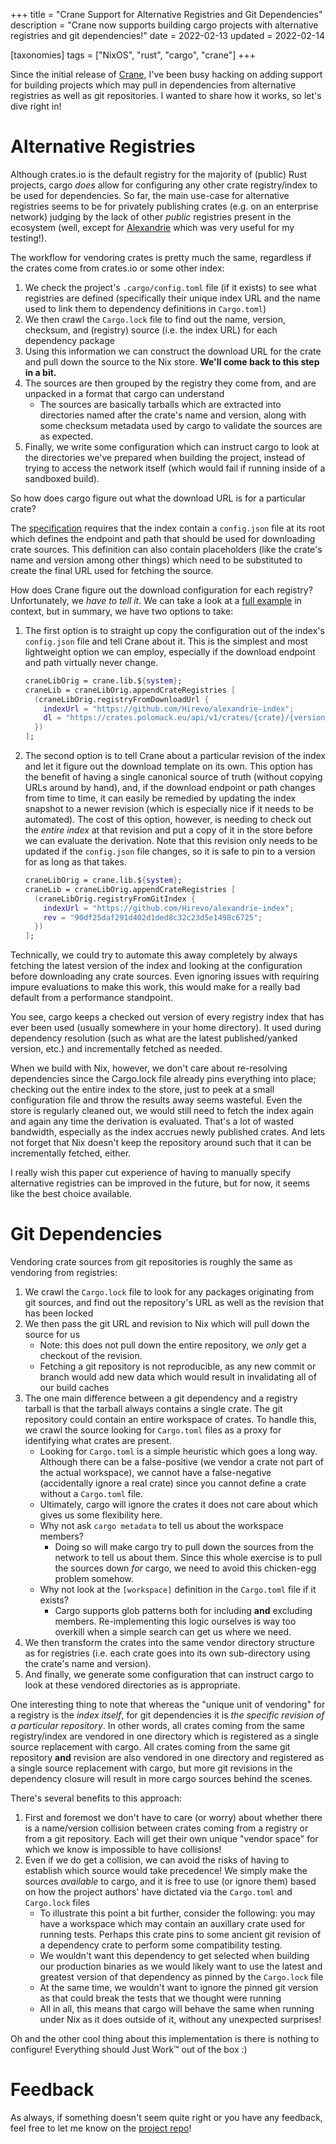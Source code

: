 +++
title = "Crane Support for Alternative Registries and Git Dependencies"
description = "Crane now supports building cargo projects with alternative registries and git dependencies!"
date = 2022-02-13
updated = 2022-02-14

[taxonomies]
tags = ["NixOS", "rust", "cargo", "crane"]
+++

Since the initial release of [Crane], I've been busy hacking on adding support
for building projects which may pull in dependencies from alternative registries
as well as git repositories. I wanted to share how it works, so let's dive right
in!

<!-- more -->

# Alternative Registries

Although crates.io is the default registry for the majority of (public) Rust
projects, cargo _does_ allow for configuring any other crate registry/index to
be used for dependencies. So far, the main use-case for alternative registries
seems to be for privately publishing crates (e.g. on an enterprise network)
judging by the lack of other _public_ registries present in the ecosystem (well,
except for [Alexandrie] which was very useful for my testing!).

The workflow for vendoring crates is pretty much the same, regardless if the
crates come from crates.io or some other index:
1. We check the project's `.cargo/config.toml` file (if it exists) to see what
   registries are defined (specifically their unique index URL and the name used
   to link them to dependency definitions in `Cargo.toml`)
1. We then crawl the `Cargo.lock` file to find out the name, version, checksum,
   and (registry) source (i.e. the index URL) for each dependency package
1. Using this information we can construct the download URL for the crate and
   pull down the source to the Nix store. __We'll come back to this step in a bit.__
1. The sources are then grouped by the registry they come from, and are unpacked
   in a format that cargo can understand
   * The sources are basically tarballs which are extracted into directories
     named after the crate's name and version, along with some checksum metadata
     used by cargo to validate the sources are as expected.
1. Finally, we write some configuration which can instruct cargo to look at the
   directories we've prepared when building the project, instead of trying to
   access the network itself (which would fail if running inside of a sandboxed
   build).

So how does cargo figure out what the download URL is for a particular crate?

The [specification] requires that the index contain a `config.json` file at its
root which defines the endpoint and path that should be used for downloading
crate sources. This definition can also contain placeholders (like the crate's
name and version among other things) which need to be substituted to create the
final URL used for fetching the source.

How does Crane figure out the download configuration for each registry?
Unfortunately, we _have to tell it_. We can take a look at a [full example] in
context, but in summary, we have two options to take:
1. The first option is to straight up copy the configuration out of the index's
   `config.json` file and tell Crane about it. This is the simplest and most
   lightweight option we can employ, especially if the download endpoint and
   path virtually never change.
   ```nix
   craneLibOrig = crane.lib.${system};
   craneLib = craneLibOrig.appendCrateRegistries [
     (craneLibOrig.registryFromDownloadUrl {
       indexUrl = "https://github.com/Hirevo/alexandrie-index";
       dl = "https://crates.polomack.eu/api/v1/crates/{crate}/{version}/download";
     })
   ];
   ```
1. The second option is to tell Crane about a particular revision of the index
   and let it figure out the download template on its own. This option has the
   benefit of having a single canonical source of truth (without copying URLs
   around by hand), and, if the download endpoint or path changes from time to
   time, it can easily be remedied by updating the index snapshot to a newer
   revision (which is especially nice if it needs to be automated). The cost of
   this option, however, is needing to check out the _entire index_ at that
   revision and put a copy of it in the store before we can evaluate the
   derivation. Note that this revision only needs to be updated if the
   `config.json` file changes, so it is safe to pin to a version for as long as
   that takes.
   ```nix
   craneLibOrig = crane.lib.${system};
   craneLib = craneLibOrig.appendCrateRegistries [
     (craneLibOrig.registryFromGitIndex {
       indexUrl = "https://github.com/Hirevo/alexandrie-index";
       rev = "90df25daf291d402d1ded8c32c23d5e1498c6725";
     })
   ];
   ```

Technically, we could try to automate this away completely by always fetching
the latest version of the index and looking at the configuration before
downloading any crate sources. Even ignoring issues with requiring impure
evaluations to make this work, this would make for a really bad default from a
performance standpoint.

You see, cargo keeps a checked out version of every registry index that has ever
been used (usually somewhere in your home directory). It used during dependency
resolution (such as what are the latest published/yanked version, etc.) and
incrementally fetched as needed.

When we build with Nix, however, we don't care about re-resolving dependencies
since the Cargo.lock file already pins everything into place; checking out the
entire index to the store, just to peek at a small configuration file and throw
the results away seems wasteful. Even the store is regularly cleaned out, we
would still need to fetch the index again and again any time the derivation is
evaluated. That's a lot of wasted bandwidth, especially as the index accrues
newly published crates. And lets not forget that Nix doesn't keep the repository
around such that it can be incrementally fetched, either.

I really wish this paper cut experience of having to manually specify
alternative registries can be improved in the future, but for now, it seems like
the best choice available.

# Git Dependencies

Vendoring crate sources from git repositories is roughly the same as vendoring
from registries:
1. We crawl the `Cargo.lock` file to look for any packages originating from git
   sources, and find out the repository's URL as well as the revision that has
   been locked
1. We then pass the git URL and revision to Nix which will pull down the source
   for us
   * Note: this does not pull down the entire repository, we _only_ get a
     checkout of the revision.
   * Fetching a git repository is not reproducible, as any new commit or branch
     would add new data which would result in invalidating all of our build
     caches
1. The one main difference between a git dependency and a registry tarball is
   that the tarball always contains a single crate. The git repository could
   contain an entire workspace of crates. To handle this, we crawl the source
   looking for `Cargo.toml` files as a proxy for identifying what crates are
   present.
   * Looking for `Cargo.toml` is a simple heuristic which goes a long way.
     Although there can be a false-positive (we vendor a crate not part of the
     actual workspace), we cannot have a false-negative (accidentally ignore a
     real crate) since you cannot define a crate without a `Cargo.toml` file.
   * Ultimately, cargo will ignore the crates it does not care about which gives
     us some flexibility here.
   * Why not ask `cargo metadata` to tell us about the workspace members?
     - Doing so will make cargo try to pull down the sources from the network to
       tell us about them. Since this whole exercise is to pull the sources down
       _for_ cargo, we need to avoid this chicken-egg problem somehow.
   * Why not look at the `[workspace]` definition in the `Cargo.toml` file if it
     exists?
     - Cargo supports glob patterns both for including **and** excluding
       members. Re-implementing this logic ourselves is way too overkill when a
       simple search can get us where we need.
1. We then transform the crates into the same vendor directory structure as for
   registries (i.e. each crate goes into its own sub-directory using the crate's
   name and version).
1. And finally, we generate some configuration that can instruct cargo to look
   at these vendored directories as is appropriate.

One interesting thing to note that whereas the "unique unit of vendoring" for a
registry is the _index itself_, for git dependencies it is _the specific
revision of a particular repository_. In other words, all crates coming from the
same registry/index are vendored in one directory which is registered as a
single source replacement with cargo. All crates coming from the same git
repository **and** revision are also vendored in one directory and registered as
a single source replacement with cargo, but more git revisions in the dependency
closure will result in more cargo sources behind the scenes.

There's several benefits to this approach:
1. First and foremost we don't have to care (or worry) about whether there is a
   name/version collision between crates coming from a registry or from a git
   repository. Each will get their own unique "vendor space" for which we know
   is impossible to have collisions!
1. Even if we do get a collision, we can avoid the risks of having to establish
   which source would take precedence! We simply make the sources _available_ to
   cargo, and it is free to use (or ignore them) based on how the project
   authors' have dictated via the `Cargo.toml` and `Cargo.lock` files
   * To illustrate this point a bit further, consider the following: you may
     have a workspace which may contain an auxillary crate used for running
     tests. Perhaps this crate pins to some ancient git revision of a dependency
     crate to perform some compatibility testing.
   * We wouldn't want this dependency to get selected when building our
     production binaries as we would likely want to use the latest and greatest
     version of that dependency as pinned by the `Cargo.lock` file
   * At the same time, we wouldn't want to ignore the pinned git version as that
     could break the tests that we thought were running
   * All in all, this means that cargo will behave the same when running under
     Nix as it does outside of it, without any unexpected surprises!

Oh and the other cool thing about this implementation is there is nothing to
configure! Everything should Just Work™ out of the box :)

# Feedback

As always, if something doesn't seem quite right or you have any feedback, feel
free to let me know on the [project repo]!

[Alexandrie]: https://github.com/Hirevo/alexandrie
[Crane]: https://github.com/ipetkov/crane
[full example]: https://github.com/ipetkov/crane/blob/fc7a94f841347c88f2cb44217b2a3faa93e2a0b2/examples/alt-registry/flake.nix#L25-L47
[project repo]: https://github.com/ipetkov/crane
[specification]: https://doc.rust-lang.org/cargo/reference/registries.html#index-format
